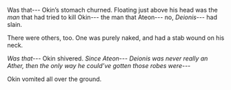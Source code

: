 Was that--- Okin’s stomach churned. Floating just above his head was the *man* that had tried to kill Okin--- the man that Ateon--- no, *Deionis*--- had slain.

There were others, too. One was purely naked, and had a stab wound on his neck.

*Was that---* Okin shivered. *Since Ateon--- Deionis was never really an Ather, then the only way he could’ve gotten those robes were---*

Okin vomited all over the ground.
